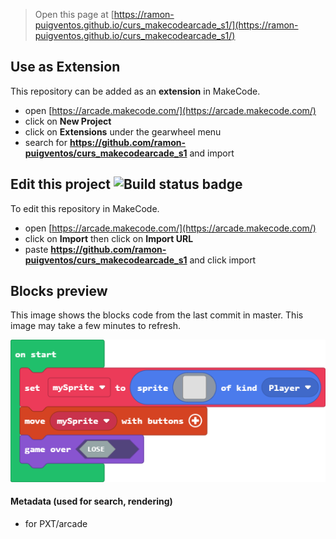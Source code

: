  


> Open this page at [https://ramon-puigventos.github.io/curs_makecodearcade_s1/](https://ramon-puigventos.github.io/curs_makecodearcade_s1/)

## Use as Extension

This repository can be added as an **extension** in MakeCode.

* open [https://arcade.makecode.com/](https://arcade.makecode.com/)
* click on **New Project**
* click on **Extensions** under the gearwheel menu
* search for **https://github.com/ramon-puigventos/curs_makecodearcade_s1** and import

## Edit this project ![Build status badge](https://github.com/ramon-puigventos/curs_makecodearcade_s1/workflows/MakeCode/badge.svg)

To edit this repository in MakeCode.

* open [https://arcade.makecode.com/](https://arcade.makecode.com/)
* click on **Import** then click on **Import URL**
* paste **https://github.com/ramon-puigventos/curs_makecodearcade_s1** and click import

## Blocks preview

This image shows the blocks code from the last commit in master.
This image may take a few minutes to refresh.

![A rendered view of the blocks](https://github.com/ramon-puigventos/curs_makecodearcade_s1/raw/master/.github/makecode/blocks.png)

#### Metadata (used for search, rendering)

* for PXT/arcade
<script src="https://makecode.com/gh-pages-embed.js"></script><script>makeCodeRender("{{ site.makecode.home_url }}", "{{ site.github.owner_name }}/{{ site.github.repository_name }}");</script>
